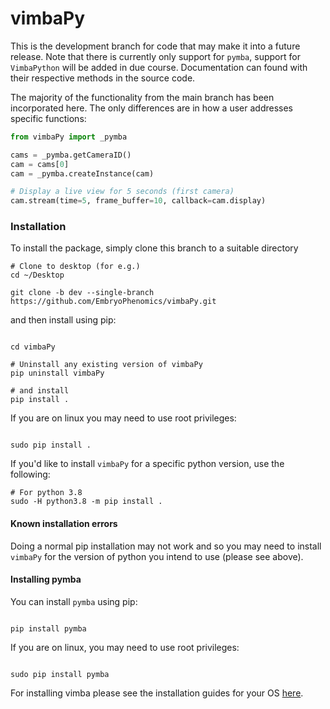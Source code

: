 # vimbaPy

This is the development branch for code that may make it into a future release. Note that there is currently only support for `pymba`, support for `VimbaPython` will be added in due course. Documentation can found with their respective methods in the source code. 

The majority of the functionality from the main branch has been incorporated here. The only differences are in how a user addresses specific functions:

``` python
from vimbaPy import _pymba

cams = _pymba.getCameraID()
cam = cams[0]
cam = _pymba.createInstance(cam) 

# Display a live view for 5 seconds (first camera)
cam.stream(time=5, frame_buffer=10, callback=cam.display)

```

### Installation

To install the package, simply clone this branch to a suitable directory

``` shell
# Clone to desktop (for e.g.)
cd ~/Desktop

git clone -b dev --single-branch https://github.com/EmbryoPhenomics/vimbaPy.git

```
and then install using pip:

``` shell

cd vimbaPy

# Uninstall any existing version of vimbaPy
pip uninstall vimbaPy 

# and install
pip install .

```

If you are on linux you may need to use root privileges:

``` shell

sudo pip install .

```

If you'd like to install `vimbaPy` for a specific python version, use the following:

``` shell
# For python 3.8
sudo -H python3.8 -m pip install .

```
#### Known installation errors

Doing a normal pip installation may not work and so you may need to install `vimbaPy` for the version of python you intend to use (please see above). 

#### Installing pymba 

You can install `pymba` using pip:

``` shell

pip install pymba

```

If you are on linux, you may need to use root privileges:

``` shell 

sudo pip install pymba

```

For installing vimba please see the installation guides for your OS [here](https://www.alliedvision.com/en/products/software.html#c6444).

